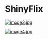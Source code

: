 # ShinyFlix

[![image3.jpg](https://i.postimg.cc/fT0Gt0s2/image3.jpg)](https://postimg.cc/HVdZFnVX)

[![image4.jpg](https://i.postimg.cc/2jBYvtF7/image4.jpg)](https://postimg.cc/HjHF1BNr)
